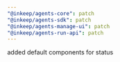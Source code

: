 ```yaml
---
"@inkeep/agents-core": patch
"@inkeep/agents-sdk": patch
"@inkeep/agents-manage-ui": patch
"@inkeep/agents-run-api": patch
---
```


added default components for status
